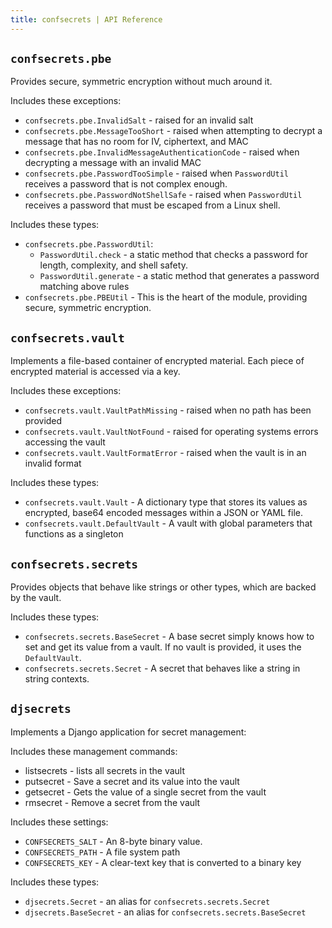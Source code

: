 ```yaml
---
title: confsecrets | API Reference
---
```


## `confsecrets.pbe`

Provides secure, symmetric encryption without much around it.

Includes these exceptions:

- `confsecrets.pbe.InvalidSalt` - raised for an invalid salt
- `confsecrets.pbe.MessageTooShort` - raised when attempting to decrypt a message that has no room for IV, ciphertext, and MAC
- `confsecrets.pbe.InvalidMessageAuthenticationCode` - raised when decrypting a message with an invalid MAC
- `confsecrets.pbe.PasswordTooSimple` - raised when `PasswordUtil` receives a password that is not complex enough.
- `confsecrets.pbe.PasswordNotShellSafe` - raised when `PasswordUtil` receives a password that must be escaped from a Linux shell. 

Includes these types:

- `confsecrets.pbe.PasswordUtil`:
    - `PasswordUtil.check` - a static method that checks a password for length, complexity, and shell safety.
    - `PasswordUtil.generate` - a static method that generates a password matching above rules 
- `confsecrets.pbe.PBEUtil` - This is the heart of the module, providing secure, symmetric encryption.

## `confsecrets.vault`

Implements a file-based container of encrypted material.  Each piece of encrypted material is accessed via a key.

Includes these exceptions:

- `confsecrets.vault.VaultPathMissing` - raised when no path has been provided
- `confsecrets.vault.VaultNotFound` - raised for operating systems errors accessing the vault 
- `confsecrets.vault.VaultFormatError` - raised when the vault is in an invalid format

Includes these types:

- `confsecrets.vault.Vault` - A dictionary type that stores its values as encrypted, base64 encoded messages within a JSON or YAML file. 
- `confsecrets.vault.DefaultVault` - A vault with global parameters that functions as a singleton

## `confsecrets.secrets`

Provides objects that behave like strings or other types, which are backed by the vault.

Includes these types:

- `confsecrets.secrets.BaseSecret` - A base secret simply knows how to set and get its value from a vault. If no vault is provided, it uses the `DefaultVault`.
- `confsecrets.secrets.Secret` - A secret that behaves like a string in string contexts.

## `djsecrets`

Implements a Django application for secret management:

Includes these management commands:

- listsecrets - lists all secrets in the vault
- putsecret - Save a secret and its value into the vault
- getsecret - Gets the value of a single secret from the vault
- rmsecret - Remove a secret from the vault

Includes these settings:

- `CONFSECRETS_SALT` - An 8-byte binary value.
- `CONFSECRETS_PATH` - A file system path
- `CONFSECRETS_KEY` - A clear-text key that is converted to a binary key

Includes these types:

- `djsecrets.Secret` - an alias for `confsecrets.secrets.Secret`
- `djsecrets.BaseSecret` - an alias for `confsecrets.secrets.BaseSecret`
